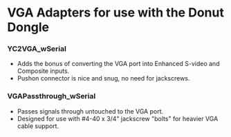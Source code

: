 # VGA Adapters for use with the Donut Dongle

### YC2VGA_wSerial 
 - Adds the bonus of converting the VGA port into Enhanced S-video and Composite inputs.
 - Pushon connector is nice and snug, no need for jackscrews.

### VGAPassthrough_wSerial
 - Passes signals through untouched to the VGA port.
 - Designed for use with #4-40 x 3/4" jackscrew "bolts" for heavier VGA cable support.





